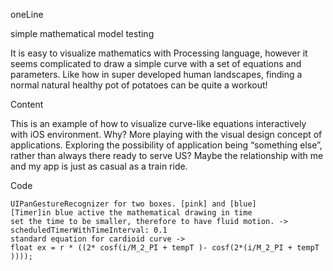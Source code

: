 oneLine

simple mathematical model testing

It is easy to visualize mathematics with Processing language, however it seems complicated to draw a simple curve with a set of equations and parameters. Like how in super developed human landscapes, finding a normal natural healthy pot of potatoes can be quite a workout! 

Content

This is an example of how to visualize curve-like equations interactively with iOS environment. 
Why? 
More playing with the visual design concept of applications. 
Exploring the possibility of application being “something else”, rather than always there ready to serve US? Maybe the relationship with me and my app is just as casual as a train ride. 

Code

    UIPanGestureRecognizer for two boxes. [pink] and [blue]
    [Timer]in blue active the mathematical drawing in time
    set the time to be smaller, therefore to have fluid motion. -> scheduledTimerWithTimeInterval: 0.1 
    standard equation for cardioid curve -> 
    float ex = r * ((2* cosf(i/M_2_PI + tempT )- cosf(2*(i/M_2_PI + tempT ))));
  
  
  
  